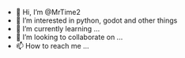 - 👋 Hi, I’m @MrTime2
- 👀 I’m interested in python, godot and other things
- 🌱 I’m currently learning ...
- 💞️ I’m looking to collaborate on ...
- 📫 How to reach me ...

<!---
MrTime2/MrTime2 is a ✨ special ✨ repository because its `README.md` (this file) appears on your GitHub profile.
You can click the Preview link to take a look at your changes.
--->
